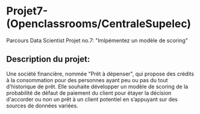 # Projet7-(Openclassrooms/CentraleSupelec)
Parcours Data Scientist
Projet no.7: "Imlpémentez un modèle de scoring"
## Description du projet:
Une société financière, nommée "Prêt à dépenser", qui propose des crédits à la consommation pour des personnes ayant peu ou pas du tout d'historique de prêt. Elle souhaite développer un modèle de scoring de la probabilité de défaut de paiement du client pour étayer la décision d'accorder ou non un prêt à un client potentiel en s’appuyant sur des sources de données variées.
